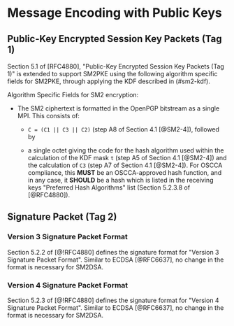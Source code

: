 # Message Encoding with Public Keys

## Public-Key Encrypted Session Key Packets (Tag 1)

Section 5.1 of [RFC4880], "Public-Key Encrypted Session Key Packets
(Tag 1)" is extended to support SM2PKE using the following
algorithm specific fields for SM2PKE, through applying the KDF described
in (#sm2-kdf).

Algorithm Specific Fields for SM2 encryption:

* The SM2 ciphertext is formatted in the OpenPGP bitstream as a single MPI.
  This consists of:

  * `C = (C1 || C3 || C2)` (step A8 of Section 4.1 [@SM2-4]), followed by

  * a single octet giving the code for the hash algorithm used within the
    calculation of the KDF mask `t` (step A5 of Section 4.1 [@SM2-4]) and the
    calculation of `C3` (step A7 of Section 4.1 [@SM2-4]).
    For OSCCA compliance, this **MUST** be an OSCCA-approved hash function, and
    in any case, it **SHOULD** be a hash which is listed in the receiving keys
    "Preferred Hash Algorithms" list (Section 5.2.3.8 of [@RFC4880]).


## Signature Packet (Tag 2)

### Version 3 Signature Packet Format

Section 5.2.2 of [@!RFC4880] defines the signature format for "Version 3 Signature Packet Format".
Similar to ECDSA [@RFC6637], no change in the format is necessary for SM2DSA.


### Version 4 Signature Packet Format

Section 5.2.3 of [@!RFC4880] defines the signature format for "Version 4 Signature Packet Format".
Similar to ECDSA [@RFC6637], no change in the format is necessary for SM2DSA.
